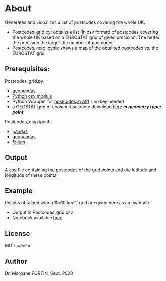# About
Generates and visualizes a list of postcodes covering the whole UK.

* Postcodes_grid.py: obtains a list (in csv format) of postcodes covering the whole UK based on a EUROSTAT grid of given precision. The better the precision the larger the number of postcodes.
* Postcodes_map.ipynb: shows a map of the obtained postcodes vs. the EUROSTAT grid

## Prerequisites:
Postcodes_grid.py:
* [geopandas](https://geopandas.org/)
* [Python csv module](https://docs.python.org/3/library/csv.html)
* Python Wrapper for [postcodes.io API](https://pypi.org/project/postcodes-io-api/) - no key needed
* a GEOSTAT grid of chosen resolution: download [here](https://ec.europa.eu/eurostat/web/gisco/geodata/reference-data/grids) ***in geometry type: point***

Postcodes_map.ipynb:
* [pandas](https://pandas.pydata.org/)
* [geopandas](https://geopandas.org/)
* [folium](https://python-visualization.github.io/folium/)


## Output
A csv file containing the postcodes of the grid points and the latitude and longitude of these points

## Example
Results obtained with a 10x10 km^2 grid are given here as an example.
* Output in Postcodes_grid.csv
* Notebook available [here](https://nbviewer.jupyter.org/github/ganetin/UK_postcodes/blob/master/Postcodes_map.ipynb)

## License
MIT License

## Author
Dr. Morgane FORTIN, Sept. 2020
